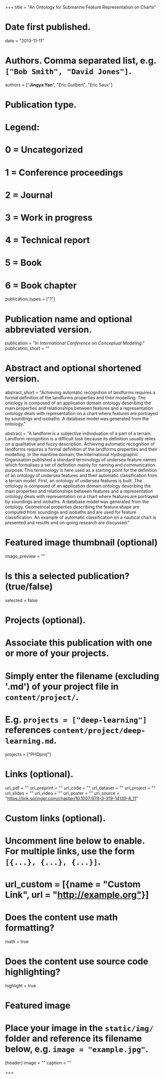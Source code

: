 
+++
title = "An Ontology for Submarine Feature Representation on Charts"

# Date first published.
date = "2013-11-11"

# Authors. Comma separated list, e.g. `["Bob Smith", "David Jones"]`.
authors = ["__Jingya Yan__", "Eric Guilbert", "Eric Saux"]

# Publication type.
# Legend:
# 0 = Uncategorized
# 1 = Conference proceedings
# 2 = Journal
# 3 = Work in progress
# 4 = Technical report
# 5 = Book
# 6 = Book chapter
publication_types = ["1"]

# Publication name and optional abbreviated version.
publication = "In *International Conference on Conceptual Modeling*."
publication_short = ""

# Abstract and optional shortened version.
abstract_short = "Achieving automatic recognition of landforms requires a formal definition of the landforms properties and their modelling. The ontology is composed of an application domain ontology describing the main properties and relationships between features and a representation ontology deals with representation on a chart where features are portrayed by soundings and isobaths. A database model was generated from the ontology."

abstract = "A landform is a subjective individuation of a part of a terrain. Landform recognition is a difficult task because its definition usually relies on a qualitative and fuzzy description. Achieving automatic recognition of landforms requires a formal definition of the landforms properties and their modelling. In the maritime domain, the International Hydrographic Organisation published a standard terminology of undersea feature names which formalises a set of definition mainly for naming and communication purpose. This terminology is here used as a starting point for the definition of an ontology of undersea features and their automatic classification from a terrain model. First, an ontology of undersea features is built. The ontology is composed of an application domain ontology describing the main properties and relationships between features and a representation ontology deals with representation on a chart where features are portrayed by soundings and isobaths. A database model was generated from the ontology. Geometrical properties describing the feature shape are computed from soundings and isobaths and are used for feature classification. An example of automatic classification on a nautical chart is presented and results and on-going research are discussed."


# Featured image thumbnail (optional)
image_preview = ""

# Is this a selected publication? (true/false)
selected = false

# Projects (optional).
#   Associate this publication with one or more of your projects.
#   Simply enter the filename (excluding '.md') of your project file in `content/project/`.
#   E.g. `projects = ["deep-learning"]` references `content/project/deep-learning.md`.
projects = ["PHDproj"]

# Links (optional).
url_pdf = ""
url_preprint = ""
url_code = ""
url_dataset = ""
url_project = ""
url_slides = ""
url_video = ""
url_poster = ""
url_source = "https://link.springer.com/chapter/10.1007/978-3-319-14139-8_11"

# Custom links (optional).
#   Uncomment line below to enable. For multiple links, use the form `[{...}, {...}, {...}]`.
# url_custom = [{name = "Custom Link", url = "http://example.org"}]

# Does the content use math formatting?
math = true

# Does the content use source code highlighting?
highlight = true

# Featured image
# Place your image in the `static/img/` folder and reference its filename below, e.g. `image = "example.jpg"`.
[header]
image = ""
caption = ""

+++
